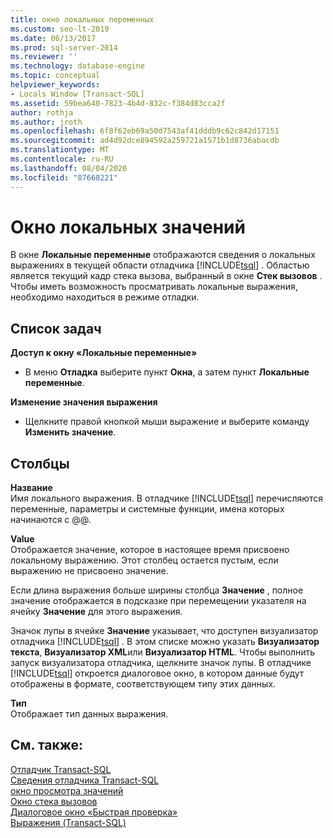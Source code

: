 ```yaml
---
title: окно локальных переменных
ms.custom: seo-lt-2019
ms.date: 06/13/2017
ms.prod: sql-server-2014
ms.reviewer: ''
ms.technology: database-engine
ms.topic: conceptual
helpviewer_keywords:
- Locals Window [Transact-SQL]
ms.assetid: 59bea640-7823-4b4d-832c-f384d83cca2f
author: rothja
ms.author: jroth
ms.openlocfilehash: 6f8f62eb69a50d7543af41dddb9c62c842d17151
ms.sourcegitcommit: ad4d92dce894592a259721a1571b1d8736abacdb
ms.translationtype: MT
ms.contentlocale: ru-RU
ms.lasthandoff: 08/04/2020
ms.locfileid: "87668221"
---
```

# <a name="locals-window"></a>Окно локальных значений
  В окне **Локальные переменные** отображаются сведения о локальных выражениях в текущей области отладчика [!INCLUDE[tsql](../../includes/tsql-md.md)] . Областью является текущий кадр стека вызова, выбранный в окне **Стек вызовов** . Чтобы иметь возможность просматривать локальные выражения, необходимо находиться в режиме отладки.  
  
## <a name="task-list"></a>Список задач  
 **Доступ к окну «Локальные переменные»**  
  
-   В меню **Отладка** выберите пункт **Окна**, а затем пункт **Локальные переменные**.  
  
 **Изменение значения выражения**  
  
-   Щелкните правой кнопкой мыши выражение и выберите команду **Изменить значение**.  
  
## <a name="columns"></a>Столбцы  
 **Название**  
 Имя локального выражения. В отладчике [!INCLUDE[tsql](../../includes/tsql-md.md)] перечисляются переменные, параметры и системные функции, имена которых начинаются с @@.  
  
 **Value**  
 Отображается значение, которое в настоящее время присвоено локальному выражению. Этот столбец остается пустым, если выражению не присвоено значение.  
  
 Если длина выражения больше ширины столбца **Значение** , полное значение отображается в подсказке при перемещении указателя на ячейку **Значение** для этого выражения.  
  
 Значок лупы в ячейке **Значение** указывает, что доступен визуализатор отладчика [!INCLUDE[tsql](../../includes/tsql-md.md)] . В этом списке можно указать **Визуализатор текста**, **Визуализатор XML**или **Визуализатор HTML**. Чтобы выполнить запуск визуализатора отладчика, щелкните значок лупы. В отладчике [!INCLUDE[tsql](../../includes/tsql-md.md)] откроется диалоговое окно, в котором данные будут отображены в формате, соответствующем типу этих данных.  
  
 **Тип**  
 Отображает тип данных выражения.  
  
## <a name="see-also"></a>См. также:  
 [Отладчик Transact-SQL](transact-sql-debugger.md)   
 [Сведения отладчика Transact-SQL](transact-sql-debugger-information.md)   
 [окно просмотра значений](transact-sql-debugger-watch-window.md)   
 [Окно стека вызовов](transact-sql-debugger-call-stack-window.md)   
 [Диалоговое окно «Быстрая проверка»](transact-sql-debugger-quickwatch-dialog-box.md)   
 [Выражения (Transact-SQL)](/sql/t-sql/language-elements/expressions-transact-sql)  
